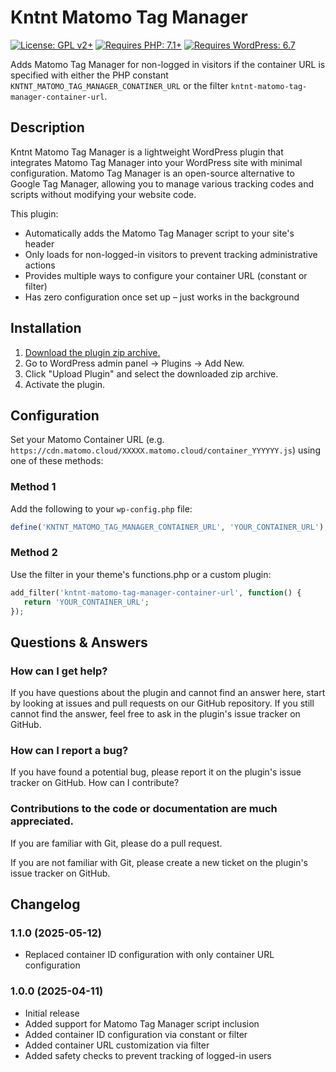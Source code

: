 # Kntnt Matomo Tag Manager

[![License: GPL v2+](https://img.shields.io/badge/License-GPLv2+-blue.svg)](https://www.gnu.org/licenses/gpl-3.0)
[![Requires PHP: 7.1+](https://img.shields.io/badge/PHP-7.1+-blue.svg)](https://php.net)
[![Requires WordPress: 6.7](https://img.shields.io/badge/WordPress-6.7+-blue.svg)](https://wordpress.org)

Adds Matomo Tag Manager for non-logged in visitors if the container URL is specified with either the PHP constant `KNTNT_MATOMO_TAG_MANAGER_CONATINER_URL` or the filter `kntnt-matomo-tag-manager-container-url`.

## Description

Kntnt Matomo Tag Manager is a lightweight WordPress plugin that integrates Matomo Tag Manager into your WordPress site with minimal configuration. Matomo Tag Manager is an open-source alternative to Google Tag Manager, allowing you to manage various tracking codes and scripts without modifying your website code.

This plugin:

- Automatically adds the Matomo Tag Manager script to your site's header
- Only loads for non-logged-in visitors to prevent tracking administrative actions
- Provides multiple ways to configure your container URL (constant or filter)
- Has zero configuration once set up – just works in the background

## Installation

1. [Download the plugin zip archive.](https://github.com/Kntnt/kntnt-matomo-tag-manager/releases/latest/download/kntnt-matomo-tag-manager.zip)
2. Go to WordPress admin panel → Plugins → Add New.
3. Click "Upload Plugin" and select the downloaded zip archive.
4. Activate the plugin.

## Configuration

Set your Matomo Container URL (e.g. `https://cdn.matomo.cloud/XXXXX.matomo.cloud/container_YYYYYY.js`) using one of these methods:

### Method 1

Add the following to your `wp-config.php` file:

```php
define('KNTNT_MATOMO_TAG_MANAGER_CONTAINER_URL', 'YOUR_CONTAINER_URL');
```

### Method 2

Use the filter in your theme's functions.php or a custom plugin:

```php
add_filter('kntnt-matomo-tag-manager-container-url', function() {
   return 'YOUR_CONTAINER_URL';
});
```

## Questions & Answers

### How can I get help?

If you have questions about the plugin and cannot find an answer here, start by looking at issues and pull requests on our GitHub repository. If you still cannot find the answer, feel free to ask in the plugin's issue tracker on GitHub.

### How can I report a bug?

If you have found a potential bug, please report it on the plugin's issue tracker on GitHub.
How can I contribute?

### Contributions to the code or documentation are much appreciated.

If you are familiar with Git, please do a pull request.

If you are not familiar with Git, please create a new ticket on the plugin's issue tracker on GitHub.

## Changelog

### 1.1.0 (2025-05-12)

* Replaced container ID configuration with only container URL configuration

### 1.0.0 (2025-04-11)

- Initial release
- Added support for Matomo Tag Manager script inclusion
- Added container ID configuration via constant or filter
- Added container URL customization via filter
- Added safety checks to prevent tracking of logged-in users